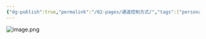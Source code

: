 ```yaml
---
{"dg-publish":true,"permalink":"/02-pages/通道控制方式/","tags":["personal/blog","os","计算机组成原理"]}
---
```


![image.png](https://yelanyanyu-img-bed.oss-cn-hangzhou.aliyuncs.com/img/blog/2024/08/20240805222755.png)
